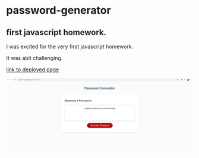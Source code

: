 # password-generator
## first javascript homework.
I was excited for the very first javascript homework.

It was abit challenging.

[link to deployed page](https://ghimirear.github.io/password-generator/)

![screenshot](https://github.com/ghimirear/homework-3/blob/main/images/homework.3.PNG)
